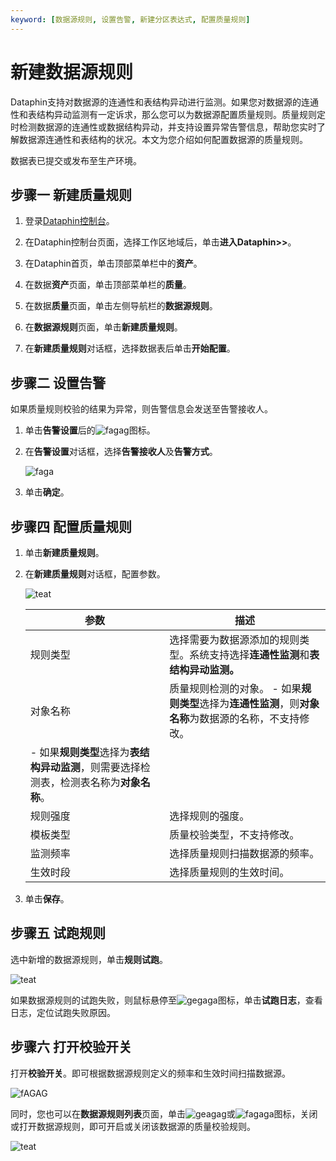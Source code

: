 ```yaml
---
keyword: [数据源规则, 设置告警, 新建分区表达式, 配置质量规则]
---
```


# 新建数据源规则

Dataphin支持对数据源的连通性和表结构异动进行监测。如果您对数据源的连通性和表结构异动监测有一定诉求，那么您可以为数据源配置质量规则。质量规则定时检测数据源的连通性或数据结构异动，并支持设置异常告警信息，帮助您实时了解数据源连通性和表结构的状况。本文为您介绍如何配置数据源的质量规则。

数据表已提交或发布至生产环境。

## 步骤一 新建质量规则

1.  登录[Dataphin控制台](https://dataphin.console.aliyun.com/workingArea)。

2.  在Dataphin控制台页面，选择工作区地域后，单击**进入Dataphin\>\>**。

3.  在Dataphin首页，单击顶部菜单栏中的**资产**。

4.  在数据**资产**页面，单击顶部菜单栏的**质量**。

5.  在数据**质量**页面，单击左侧导航栏的**数据源规则**。

6.  在**数据源规则**页面，单击**新建质量规则**。

7.  在**新建质量规则**对话框，选择数据表后单击**开始配置**。


## 步骤二 设置告警

如果质量规则校验的结果为异常，则告警信息会发送至告警接收人。

1.  单击**告警设置**后的![fagag](https://static-aliyun-doc.oss-accelerate.aliyuncs.com/assets/img/zh-CN/2867528951/p84203.png)图标。

2.  在**告警设置**对话框，选择**告警接收人**及**告警方式**。

    ![faga](https://static-aliyun-doc.oss-accelerate.aliyuncs.com/assets/img/zh-CN/1129997951/p84206.png)

3.  单击**确定**。


## 步骤四 配置质量规则

1.  单击**新建质量规则**。

2.  在**新建质量规则**对话框，配置参数。

    ![teat](https://static-aliyun-doc.oss-accelerate.aliyuncs.com/assets/img/zh-CN/7651329061/p175618.png)

    |参数|描述|
    |--|--|
    |规则类型|选择需要为数据源添加的规则类型。系统支持选择**连通性监测**和**表结构异动监测。** |
    |对象名称|质量规则检测的对象。    -   如果**规则类型**选择为**连通性监测**，则**对象名称**为数据源的名称，不支持修改。
    -   如果**规则类型**选择为**表结构异动监测**，则需要选择检测表，检测表名称为**对象名称**。 |
    |规则强度|选择规则的强度。|
    |模板类型|质量校验类型，不支持修改。|
    |监测频率|选择质量规则扫描数据源的频率。|
    |生效时段|选择质量规则的生效时间。|

3.  单击**保存**。


## 步骤五 试跑规则

选中新增的数据源规则，单击**规则试跑**。

![teat](https://static-aliyun-doc.oss-accelerate.aliyuncs.com/assets/img/zh-CN/0114633061/p175619.png)

如果数据源规则的试跑失败，则鼠标悬停至![gegaga](https://static-aliyun-doc.oss-accelerate.aliyuncs.com/assets/img/zh-CN/1114633061/p175621.png)图标，单击**试跑日志**，查看日志，定位试跑失败原因。

## 步骤六 打开校验开关

打开**校验开关**。即可根据数据源规则定义的频率和生效时间扫描数据源。

![fAGAG](https://static-aliyun-doc.oss-accelerate.aliyuncs.com/assets/img/zh-CN/1114633061/p175622.png)

同时，您也可以在**数据源规则列表**页面，单击![geagag](https://static-aliyun-doc.oss-accelerate.aliyuncs.com/assets/img/zh-CN/1114633061/p175626.png)或![fagaga](https://static-aliyun-doc.oss-accelerate.aliyuncs.com/assets/img/zh-CN/1114633061/p175628.png)图标，关闭或打开数据源规则，即可开启或关闭该数据源的质量校验规则。

![teat](https://static-aliyun-doc.oss-accelerate.aliyuncs.com/assets/img/zh-CN/1114633061/p175624.png)

